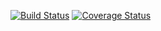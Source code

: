 [![Build Status](https://travis-ci.org/ml1nk/test.svg?branch=master)](https://travis-ci.org/ml1nk/test-coverage)
[![Coverage Status](https://coveralls.io/repos/ml1nk/test-coverage/badge.svg)](https://coveralls.io/r/ml1nk/test-coverage)
